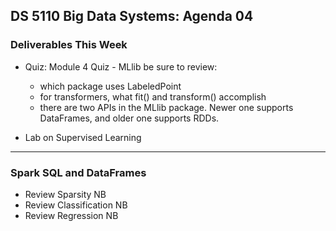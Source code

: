 ## DS 5110 Big Data Systems: Agenda 04


### Deliverables This Week

- Quiz: Module 4 Quiz - MLlib
  be sure to review:  
  - which package uses LabeledPoint
  - for transformers, what fit() and transform() accomplish
  - there are two APIs in the MLlib package. Newer one supports DataFrames, and older one supports RDDs.


- Lab on Supervised Learning

---

### Spark SQL and DataFrames

- Review Sparsity NB
- Review Classification NB
- Review Regression NB



